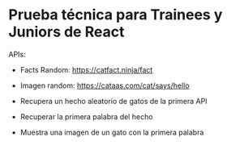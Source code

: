 # Prueba técnica para Trainees y Juniors de React

APIs:

- Facts Random: https://catfact.ninja/fact
- Imagen random: https://cataas.com/cat/says/hello

- Recupera un hecho aleatorio de gatos de la primera API
- Recuperar la primera palabra del hecho
- Muestra una imagen de un gato con la primera palabra
